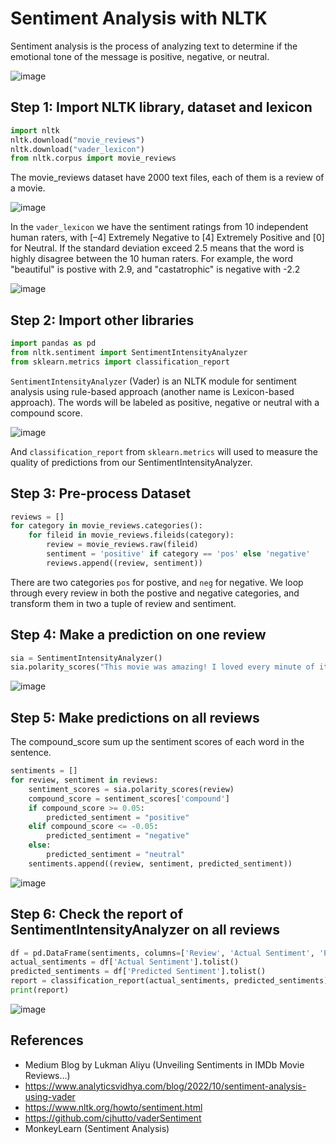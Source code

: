 # Sentiment Analysis with NLTK

Sentiment analysis is the process of analyzing text to determine if the emotional tone of the message is positive, negative, or neutral. 

![image](https://github.com/hughiephan/DPL/assets/16631121/c1dd9a7b-6b82-4ae6-bb68-b26ffcf6e58b)

## Step 1: Import NLTK library, dataset and lexicon
```python
import nltk
nltk.download("movie_reviews")
nltk.download("vader_lexicon")
from nltk.corpus import movie_reviews
```

The movie_reviews dataset have 2000 text files, each of them is a review of a movie.

![image](https://github.com/hughiephan/DPL/assets/16631121/e8486247-fe86-495b-a158-80fa01ac8df8)

In the `vader_lexicon` we have the sentiment ratings from 10 independent human raters, with [–4] Extremely Negative to [4] Extremely Positive and [0] for Neutral. If the standard deviation exceed 2.5 means that the word is highly disagree between the 10 human raters. For example, the word "beautiful" is postive with 2.9, and "castatrophic" is negative with -2.2

![image](https://github.com/hughiephan/DPL/assets/16631121/4494fb77-8dad-4642-951f-774469ae37dd)

## Step 2: Import other libraries
```python
import pandas as pd
from nltk.sentiment import SentimentIntensityAnalyzer
from sklearn.metrics import classification_report
```

`SentimentIntensityAnalyzer` (Vader) is an NLTK module for sentiment analysis using rule-based approach (another name is Lexicon-based approach). The words will be labeled as positive, negative or neutral with a compound score. 

![image](https://github.com/hughiephan/DPL/assets/16631121/29bda251-7dbf-4666-b204-c60384ba2305)

And `classification_report` from `sklearn.metrics` will used to measure the quality of predictions from our SentimentIntensityAnalyzer.

## Step 3: Pre-process Dataset
```python
reviews = []
for category in movie_reviews.categories():
    for fileid in movie_reviews.fileids(category):
        review = movie_reviews.raw(fileid)
        sentiment = 'positive' if category == 'pos' else 'negative'
        reviews.append((review, sentiment))
```

There are two categories `pos` for postive, and `neg` for negative. We loop through every review in both the postive and negative categories, and transform them in two a tuple of review and sentiment.

## Step 4: Make a prediction on one review
```python
sia = SentimentIntensityAnalyzer()
sia.polarity_scores("This movie was amazing! I loved every minute of it.")
```

![image](https://github.com/hughiephan/DPL/assets/16631121/9f1f075f-2284-4e84-a179-9a93b4c17578)

## Step 5: Make predictions on all reviews
The compound_score sum up the sentiment scores of each word in the sentence.

```python
sentiments = []
for review, sentiment in reviews:
    sentiment_scores = sia.polarity_scores(review)
    compound_score = sentiment_scores['compound']
    if compound_score >= 0.05:
        predicted_sentiment = "positive"
    elif compound_score <= -0.05:
        predicted_sentiment = "negative"
    else:
        predicted_sentiment = "neutral"
    sentiments.append((review, sentiment, predicted_sentiment))
```

![image](https://github.com/hughiephan/DPL/assets/16631121/8e3d86bc-1841-4da1-b580-f113e296fecc)

## Step 6: Check the report of SentimentIntensityAnalyzer on all reviews
```python
df = pd.DataFrame(sentiments, columns=['Review', 'Actual Sentiment', 'Predicted Sentiment'])
actual_sentiments = df['Actual Sentiment'].tolist()
predicted_sentiments = df['Predicted Sentiment'].tolist()
report = classification_report(actual_sentiments, predicted_sentiments)
print(report)
```

![image](https://github.com/hughiephan/DPL/assets/16631121/b02997bc-f23f-4654-9418-c0043d6f4a85)

## References
- Medium Blog by Lukman Aliyu (Unveiling Sentiments in IMDb Movie Reviews...)
- https://www.analyticsvidhya.com/blog/2022/10/sentiment-analysis-using-vader
- https://www.nltk.org/howto/sentiment.html
- https://github.com/cjhutto/vaderSentiment
- MonkeyLearn (Sentiment Analysis)

